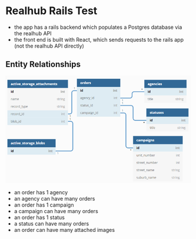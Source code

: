 # Realhub Rails Test

- the app has a rails backend which populates a Postgres database via the realhub API
- the front end is built with React, which sends requests to the rails app (not the realhub API directly)

## Entity Relationships

![entity_relationship_diagram](./docs/erd.png)

- an order has 1 agency
- an agency can have many orders
- an order has 1 campaign
- a campaign can have many orders
- an order has 1 status
- a status can have many orders
- an order can have many attached images